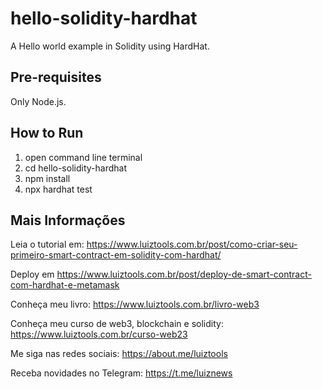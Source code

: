 # hello-solidity-hardhat
A Hello world example in Solidity using HardHat.

## Pre-requisites

Only Node.js.

## How to Run

1. open command line terminal
2. cd hello-solidity-hardhat
3. npm install
5. npx hardhat test

## Mais Informações

Leia o tutorial em: https://www.luiztools.com.br/post/como-criar-seu-primeiro-smart-contract-em-solidity-com-hardhat/

Deploy em https://www.luiztools.com.br/post/deploy-de-smart-contract-com-hardhat-e-metamask

Conheça meu livro: https://www.luiztools.com.br/livro-web3

Conheça meu curso de web3, blockchain e solidity: https://www.luiztools.com.br/curso-web23

Me siga nas redes sociais: https://about.me/luiztools

Receba novidades no Telegram: https://t.me/luiznews
